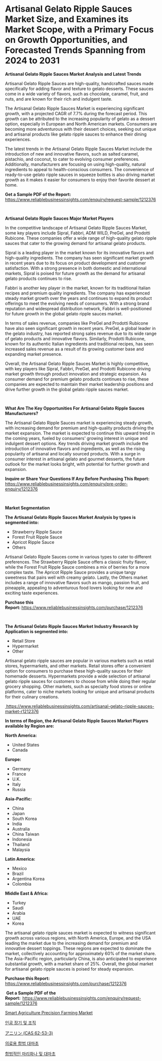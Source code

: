 <p><h1>Artisanal Gelato Ripple Sauces Market Size, and Examines its Market Scope, with a Primary Focus on Growth Opportunities, and Forecasted Trends Spanning from 2024 to 2031</h1></p><p><strong>Artisanal Gelato Ripple Sauces Market Analysis and Latest Trends</strong></p>
<p><p>Artisanal Gelato Ripple Sauces are high-quality, handcrafted sauces made specifically for adding flavor and texture to gelato desserts. These sauces come in a wide variety of flavors, such as chocolate, caramel, fruit, and nuts, and are known for their rich and indulgent taste. </p><p>The Artisanal Gelato Ripple Sauces Market is experiencing significant growth, with a projected CAGR of 7.7% during the forecast period. This growth can be attributed to the increasing popularity of gelato as a dessert option, especially in European and North American markets. Consumers are becoming more adventurous with their dessert choices, seeking out unique and artisanal products like gelato ripple sauces to enhance their dining experiences.</p><p>The latest trends in the Artisanal Gelato Ripple Sauces Market include the introduction of new and innovative flavors, such as salted caramel, pistachio, and coconut, to cater to evolving consumer preferences. Additionally, manufacturers are focusing on using high-quality, natural ingredients to appeal to health-conscious consumers. The convenience of ready-to-use gelato ripple sauces in squeeze bottles is also driving market growth as it makes it easier for consumers to enjoy their favorite dessert at home.</p></p>
<p><strong>Get a Sample PDF of the Report:&nbsp;</strong> <a href="https://www.reliablebusinessinsights.com/enquiry/request-sample/1212376">https://www.reliablebusinessinsights.com/enquiry/request-sample/1212376</a></p>
<p>&nbsp;</p>
<p><strong>Artisanal Gelato Ripple Sauces Major Market Players</strong></p>
<p><p>In the competitive landscape of Artisanal Gelato Ripple Sauces Market, some key players include Sipral, Fabbri, ADM WILD, PreGel, and Prodotti Rubicone. These companies offer a wide range of high-quality gelato ripple sauces that cater to the growing demand for artisanal gelato products.</p><p>Sipral is a leading player in the market known for its innovative flavors and high-quality ingredients. The company has seen significant market growth in recent years due to its focus on product development and customer satisfaction. With a strong presence in both domestic and international markets, Sipral is poised for future growth as the demand for artisanal gelato products continues to rise.</p><p>Fabbri is another key player in the market, known for its traditional Italian recipes and premium quality ingredients. The company has experienced steady market growth over the years and continues to expand its product offerings to meet the evolving needs of consumers. With a strong brand reputation and widespread distribution network, Fabbri is well-positioned for future growth in the global gelato ripple sauces market.</p><p>In terms of sales revenue, companies like PreGel and Prodotti Rubicone have also seen significant growth in recent years. PreGel, a global leader in the gelato industry, has reported strong sales revenue due to its wide range of gelato products and innovative flavors. Similarly, Prodotti Rubicone, known for its authentic Italian ingredients and traditional recipes, has seen increased sales revenue as a result of its growing customer base and expanding market presence.</p><p>Overall, the Artisanal Gelato Ripple Sauces Market is highly competitive, with key players like Sipral, Fabbri, PreGel, and Prodotti Rubicone driving market growth through product innovation and strategic expansion. As consumer demand for premium gelato products continues to rise, these companies are expected to maintain their market leadership positions and drive further growth in the global gelato ripple sauces market.</p></p>
<p>&nbsp;</p>
<p><strong>What Are The Key Opportunities For Artisanal Gelato Ripple Sauces Manufacturers?</strong></p>
<p><p>The Artisanal Gelato Ripple Sauces market is experiencing steady growth, with increasing demand for premium and high-quality products driving the market expansion. The market is expected to continue this upward trend in the coming years, fueled by consumers' growing interest in unique and indulgent dessert options. Key trends driving market growth include the introduction of innovative flavors and ingredients, as well as the rising popularity of artisanal and locally sourced products. With a surge in consumer interest in artisanal gelato and gourmet desserts, the future outlook for the market looks bright, with potential for further growth and expansion.</p></p>
<p><strong>Inquire or Share Your Questions If Any Before Purchasing This Report:</strong> <a href="https://www.reliablebusinessinsights.com/enquiry/pre-order-enquiry/1212376">https://www.reliablebusinessinsights.com/enquiry/pre-order-enquiry/1212376</a></p>
<p>&nbsp;</p>
<p><strong>Market Segmentation</strong></p>
<p><strong>The Artisanal Gelato Ripple Sauces Market Analysis by types is segmented into:</strong></p>
<p><ul><li>Strawberry Ripple Sauce</li><li>Forest Fruit Ripple Sauce</li><li>Apricot Ripple Sauce</li><li>Others</li></ul></p>
<p><p>Artisanal Gelato Ripple Sauces come in various types to cater to different preferences. The Strawberry Ripple Sauce offers a classic fruity flavor, while the Forest Fruit Ripple Sauce combines a mix of berries for a more complex taste. The Apricot Ripple Sauce provides a unique tangy sweetness that pairs well with creamy gelato. Lastly, the Others market includes a range of innovative flavors such as mango, passion fruit, and pineapple, appealing to adventurous food lovers looking for new and exciting taste experiences.</p></p>
<p><strong>Purchase this Report:&nbsp;</strong><a href="https://www.reliablebusinessinsights.com/purchase/1212376">https://www.reliablebusinessinsights.com/purchase/1212376</a></p>
<p>&nbsp;</p>
<p><strong>The Artisanal Gelato Ripple Sauces Market Industry Research by Application is segmented into:</strong></p>
<p><ul><li>Retail Store</li><li>Hypermarket</li><li>Other</li></ul></p>
<p><p>Artisanal gelato ripple sauces are popular in various markets such as retail stores, hypermarkets, and other markets. Retail stores offer a convenient option for consumers to purchase these high-quality sauces for their homemade desserts. Hypermarkets provide a wide selection of artisanal gelato ripple sauces for customers to choose from while doing their regular grocery shopping. Other markets, such as specialty food stores or online platforms, cater to niche markets looking for unique and artisanal products for their culinary creations.</p></p>
<p><a href="https://www.reliablebusinessinsights.com/artisanal-gelato-ripple-sauces-market-r1212376">&nbsp;https://www.reliablebusinessinsights.com/artisanal-gelato-ripple-sauces-market-r1212376</a></p>
<p><strong>In terms of Region, the Artisanal Gelato Ripple Sauces Market Players available by Region are:</strong></p>
<p>
    <p> <strong> North America: </strong>
        <ul>
            <li>United States</li>
            <li>Canada</li>
        </ul>
        </p> 
    <p> <strong> Europe: </strong>
        <ul>
            <li>Germany</li>
            <li>France</li>
            <li>U.K.</li>
            <li>Italy</li>
            <li>Russia</li>
        </ul>
        </p> 
    <p> <strong> Asia-Pacific: </strong>
        <ul>
            <li>China</li>
            <li>Japan</li>
            <li>South Korea</li>
            <li>India</li>
            <li>Australia</li>
            <li>China Taiwan</li>
            <li>Indonesia</li>
            <li>Thailand</li>
            <li>Malaysia</li>
        </ul>
        </p> 
    <p> <strong> Latin America: </strong>
        <ul>
            <li>Mexico</li>
            <li>Brazil</li>
            <li>Argentina Korea</li>
            <li>Colombia</li>
        </ul>
        </p> 
    <p> <strong> Middle East & Africa: </strong>
        <ul>
            <li>Turkey</li>
            <li>Saudi</li>
            <li>Arabia</li>
            <li>UAE</li>
            <li>Korea</li>
        </ul>
    </p>
    </p>
<p><p>The artisanal gelato ripple sauces market is expected to witness significant growth across various regions, with North America, Europe, and the USA leading the market due to the increasing demand for premium and innovative dessert toppings. These regions are expected to dominate the market, collectively accounting for approximately 60% of the market share. The Asia-Pacific region, particularly China, is also anticipated to experience substantial growth, with a market share of 25%. Overall, the global market for artisanal gelato ripple sauces is poised for steady expansion.</p></p>
<p><strong>Purchase this Report: </strong><a href="https://www.reliablebusinessinsights.com/purchase/1212376">https://www.reliablebusinessinsights.com/purchase/1212376</a></p>
<p>&nbsp;<strong>Get a Sample PDF of the Report:&nbsp;&nbsp;</strong><a href="https://www.reliablebusinessinsights.com/enquiry/request-sample/1212376">https://www.reliablebusinessinsights.com/enquiry/request-sample/1212376</a></p>
<p><strong></strong></p>
<p><p><a href="https://github.com/joannagoyvaerts/Market-Research-Report-List-3/blob/main/smart-agriculture-precision-farming-market.md">Smart Agriculture Precision Farming Market</a></p><p><a href="https://medium.com/@joananitzsche/%EC%9D%B8%EA%B3%B5-%EC%9E%A5%EA%B8%B0%EC%99%80-%EC%A1%B0%EC%A7%81-%EC%8B%9C%EC%9E%A5-2031%EB%85%84%EA%B9%8C%EC%A7%80%EC%9D%98-%ED%8A%B8%EB%A0%8C%EB%93%9C-%EC%98%88%EC%B8%A1-%EB%B0%8F-%EA%B2%BD%EC%9F%81-%EB%B6%84%EC%84%9D-d4c81deb6055">인공 장기 및 조직</a></p><p><a href="https://github.com/AdellaPrice2023/Market-Research-Report-List-1/blob/main/2412700102112.md">アニリン (CAS 62-53-3)</a></p><p><a href="https://github.com/Santosuigrtley997836/Market-Research-Report-List-1/blob/main/612451195657.md">의료용 합법 대마초</a></p><p><a href="https://github.com/Nicolasrown5/Market-Research-Report-List-1/blob/main/176219095656.md">합법적인 마리화나 및 대마초</a></p></p>